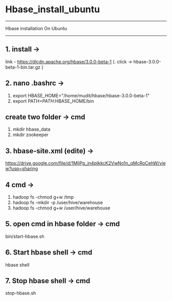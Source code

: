 # Hbase_install_ubuntu
*************************************************
Hbase installation On Ubuntu
*************************************************

## 1. install ->

link - https://dlcdn.apache.org/hbase/3.0.0-beta-1          (. click -> hbase-3.0.0-beta-1-bin.tar.gz )


## 2. nano .bashrc -> 
1. export HBASE_HOME="/home/mudit/hbase/hbase-3.0.0-beta-1"                       
2. export PATH=$PATH:$HBASE_HOME/bin

## create two folder -> cmd
1. mkdir hbase_data
2. mkdir zookeeper
   
## 3. hbase-site.xml (edite) -> 

https://drive.google.com/file/d/1MljPp_in4pIkkcK2VwNo1n_qMcRoCehW/view?usp=sharing

## 4 cmd ->
1. hadoop fs -chmod g+w /tmp
2. hadoop fs -mkdir -p /user/hive/warehouse
3. hadoop fs -chmod g+w /user/hive/warehouse


## 5. open cmd in hbase folder ->  cmd
bin/start-hbase.sh

## 6. Start hbase shell -> cmd
hbase shell

## 7. Stop hbase shell -> cmd
stop-hbase.sh
